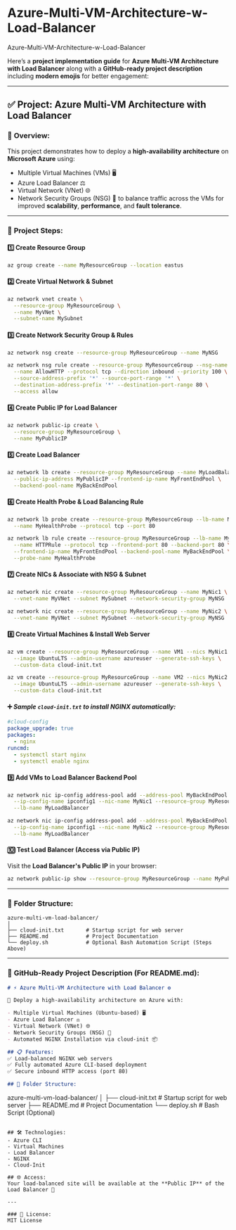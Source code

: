 # Azure-Multi-VM-Architecture-w-Load-Balancer
Azure-Multi-VM-Architecture-w-Load-Balancer

Here’s a **project implementation guide** for **Azure Multi-VM Architecture with Load Balancer** along with a **GitHub-ready project description** including **modern emojis** for better engagement:

---

## ✅ **Project: Azure Multi-VM Architecture with Load Balancer**

### 📌 **Overview:**

This project demonstrates how to deploy a **high-availability architecture** on **Microsoft Azure** using:

* Multiple Virtual Machines (VMs) 🖥️
* Azure Load Balancer ⚖️
* Virtual Network (VNet) 🌐
* Network Security Groups (NSG) 🔐
  to balance traffic across the VMs for improved **scalability**, **performance**, and **fault tolerance**.

---

### 📝 **Project Steps:**

#### 1️⃣ **Create Resource Group**

```bash
az group create --name MyResourceGroup --location eastus
```

#### 2️⃣ **Create Virtual Network & Subnet**

```bash
az network vnet create \
  --resource-group MyResourceGroup \
  --name MyVNet \
  --subnet-name MySubnet
```

#### 3️⃣ **Create Network Security Group & Rules**

```bash
az network nsg create --resource-group MyResourceGroup --name MyNSG

az network nsg rule create --resource-group MyResourceGroup --nsg-name MyNSG \
  --name AllowHTTP --protocol tcp --direction inbound --priority 100 \
  --source-address-prefix '*' --source-port-range '*' \
  --destination-address-prefix '*' --destination-port-range 80 \
  --access allow
```

#### 4️⃣ **Create Public IP for Load Balancer**

```bash
az network public-ip create \
  --resource-group MyResourceGroup \
  --name MyPublicIP
```

#### 5️⃣ **Create Load Balancer**

```bash
az network lb create --resource-group MyResourceGroup --name MyLoadBalancer \
  --public-ip-address MyPublicIP --frontend-ip-name MyFrontEndPool \
  --backend-pool-name MyBackEndPool
```

#### 6️⃣ **Create Health Probe & Load Balancing Rule**

```bash
az network lb probe create --resource-group MyResourceGroup --lb-name MyLoadBalancer \
  --name MyHealthProbe --protocol tcp --port 80

az network lb rule create --resource-group MyResourceGroup --lb-name MyLoadBalancer \
  --name HTTPRule --protocol tcp --frontend-port 80 --backend-port 80 \
  --frontend-ip-name MyFrontEndPool --backend-pool-name MyBackEndPool \
  --probe-name MyHealthProbe
```

#### 7️⃣ **Create NICs & Associate with NSG & Subnet**

```bash
az network nic create --resource-group MyResourceGroup --name MyNic1 \
  --vnet-name MyVNet --subnet MySubnet --network-security-group MyNSG

az network nic create --resource-group MyResourceGroup --name MyNic2 \
  --vnet-name MyVNet --subnet MySubnet --network-security-group MyNSG
```

#### 8️⃣ **Create Virtual Machines & Install Web Server**

```bash
az vm create --resource-group MyResourceGroup --name VM1 --nics MyNic1 \
  --image UbuntuLTS --admin-username azureuser --generate-ssh-keys \
  --custom-data cloud-init.txt

az vm create --resource-group MyResourceGroup --name VM2 --nics MyNic2 \
  --image UbuntuLTS --admin-username azureuser --generate-ssh-keys \
  --custom-data cloud-init.txt
```

#### ➕ *Sample `cloud-init.txt` to install NGINX automatically:*

```yaml
#cloud-config
package_upgrade: true
packages:
  - nginx
runcmd:
  - systemctl start nginx
  - systemctl enable nginx
```

#### 9️⃣ **Add VMs to Load Balancer Backend Pool**

```bash
az network nic ip-config address-pool add --address-pool MyBackEndPool \
  --ip-config-name ipconfig1 --nic-name MyNic1 --resource-group MyResourceGroup \
  --lb-name MyLoadBalancer

az network nic ip-config address-pool add --address-pool MyBackEndPool \
  --ip-config-name ipconfig1 --nic-name MyNic2 --resource-group MyResourceGroup \
  --lb-name MyLoadBalancer
```

#### 🔟 **Test Load Balancer (Access via Public IP)**

Visit the **Load Balancer's Public IP** in your browser:

```bash
az network public-ip show --resource-group MyResourceGroup --name MyPublicIP --query ipAddress -o tsv
```

---

### 📂 **Folder Structure:**

```
azure-multi-vm-load-balancer/
│
├── cloud-init.txt       # Startup script for web server
├── README.md            # Project Documentation
└── deploy.sh            # Optional Bash Automation Script (Steps Above)
```

---

### 🚀 **GitHub-Ready Project Description (For README.md):**

```markdown
# ⚡ Azure Multi-VM Architecture with Load Balancer ⚙️

🚀 Deploy a high-availability architecture on Azure with:

- Multiple Virtual Machines (Ubuntu-based) 🖥️
- Azure Load Balancer ⚖️
- Virtual Network (VNet) 🌐
- Network Security Groups (NSG) 🔐
- Automated NGINX Installation via cloud-init 📦

## 📋 Features:
✅ Load-balanced NGINX web servers  
✅ Fully automated Azure CLI-based deployment  
✅ Secure inbound HTTP access (port 80)

## 📂 Folder Structure:
```

azure-multi-vm-load-balancer/
│
├── cloud-init.txt       # Startup script for web server
├── README.md            # Project Documentation
└── deploy.sh            # Bash Script (Optional)

```

## 🛠️ Technologies:
- Azure CLI
- Virtual Machines
- Load Balancer
- NGINX
- Cloud-Init

## 🌐 Access:
Your load-balanced site will be available at the **Public IP** of the Load Balancer 🎉

---

### 📝 License:
MIT License






